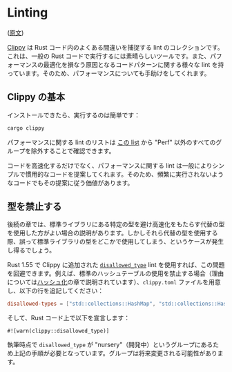 <!-- commit: https://github.com/nnethercote/perf-book/commit/c512cbdbd3fa7e8f509272544be54b86d5f0647e -->

# Linting

([原文](https://nnethercote.github.io/perf-book/linting.html))

[Clippy] は Rust コード内のよくある間違いを捕捉する lint のコレクションです。これは、一般の Rust コードで実行するには素晴らしいツールです。また、パフォーマンスの最適化を損なう原因となるコードパターンに関する様々な lint を持っています。そのため、パフォーマンスについても手助けをしてくれます。

[Clippy]: https://github.com/rust-lang/rust-clippy

## Clippy の基本

インストールできたら、実行するのは簡単です：

```bash
cargo clippy
```

パフォーマンスに関する lint のリストは [この list][lint list] から "Perf" 以外のすべてのグループを除外することで確認できます。

[lint list]: https://rust-lang.github.io/rust-clippy/master/

コードを高速化するだけでなく、パフォーマンスに関する lint は一般によりシンプルで慣用的なコードを提案してくれます。そのため、頻繁に実行されないようなコードでもその提案に従う価値があります。

## 型を禁止する

後続の章では、標準ライブラリにある特定の型を避け高速化をもたらす代替の型を使用した方がよい場合の説明があります。しかしそれら代替の型を使用する際、誤って標準ライブラリの型をどこかで使用してしまう、というケースが発生し得るでしょう。

Rust 1.55 で Clippy に追加された [`disallowed_type`] lint を使用すれば、この問題を回避できます。例えば、標準のハッシュテーブルの使用を禁止する場合（理由については[ハッシュ化]の章で説明されています）、`clippy.toml` ファイルを用意し、以下の行を追記してください：

```toml
disallowed-types = ["std::collections::HashMap", "std::collections::HashSet"]
```

[ハッシュ化]: ./hashing.md
[`disallowed_type`]: https://rust-lang.github.io/rust-clippy/master/index.html#disallowed_type

そして、Rust コード上で以下を宣言します：

```rust,no_run
#![warn(clippy::disallowed_type)]
```

執筆時点で `disallowed_type` が "nursery"（開発中）というグループにあるため上記の手順が必要となっています。グループは将来変更される可能性があります。
